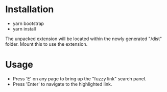 # Installation

- yarn bootstrap
- yarn install

The unpacked extension will be located within the newly generated "/dist" folder. Mount this to use the extension.

# Usage

- Press 'E' on any page to bring up the "fuzzy link" search panel.
- Press 'Enter' to navigate to the highlighted link.
